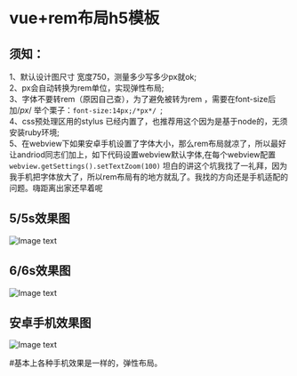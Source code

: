 # vue+rem布局h5模板

## 须知：

1、默认设计图尺寸 宽度750，测量多少写多少px就ok;</br>
2、px会自动转换为rem单位，实现弹性布局;</br>
3、字体不要转rem（原因自己查），为了避免被转为rem  ，需要在font-size后加/*px*/    举个栗子：```font-size:14px;/*px*/ ```;</br>
4、css预处理区用的stylus 已经内置了，也推荐用这个因为是基于node的，无须安装ruby环境;</br>
5、在webview下如果安卓手机设置了字体大小，那么rem布局就凉了，所以最好让andriod同志们加上，如下代码设置webview默认字体,在每个webview配置
 ```webview.getSettings().setTextZoom(100)```
  坦白的讲这个坑我找了一礼拜，因为我手机把字体放大了，所以rem布局有的地方就乱了。我找的方向还是手机适配的问题。嗨距离出家还早着呢

## 5/5s效果图
![Image text](https://github.com/proactivefly/staticFolder/blob/master/img/5s.png)

## 6/6s效果图
![Image text](https://github.com/proactivefly/staticFolder/blob/master/img/6.png)

## 安卓手机效果图
![Image text](https://github.com/proactivefly/staticFolder/blob/master/img/7.png)


#基本上各种手机效果是一样的，弹性布局。
